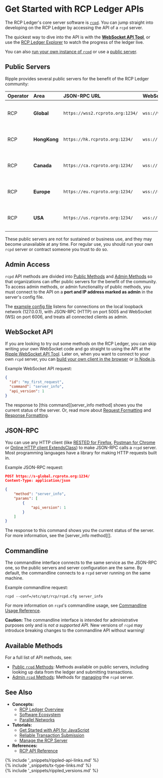 # Get Started with RCP Ledger APIs

The RCP Ledger's core server software is [`rcpd`](the-rippled-server.html). You can jump straight into developing on the RCP Ledger by accessing the API of a `rcpd` server.

The quickest way to dive into the API is with the [**WebSocket API Tool**](websocket-api-tool.html), or use the [RCP Ledger Explorer](https://explorer.rcproto.org/) to watch the progress of the ledger live.

You can also [run your own instance of `rcpd`](install-rippled.html) or use a [public server](#public-servers).

## Public Servers

Ripple provides several public servers for the benefit of the RCP Ledger community:

| Operator | Area | JSON-RPC URL | WebSocket URL | Notes                |
|:---------|:------------|:-------------|:--------------|:---------------------|
| RCP   | **Global** | `https://wss2.rcproto.org:1234/` | `wss://wss2.rcproto.org/` | General purpose server cluster |
| RCP   | **HongKong** | `https://hk.rcproto.org:1234/` | `wss://hk.rcproto.org/` | General purpose server cluster |
| RCP   | **Canada** | `https://ca.rcproto.org:1234/` | `wss://ca.rcproto.org/` | General purpose server cluster |
| RCP   | **Europe** | `https://eu.rcproto.org:1234/` | `wss://eu.rcproto.org/` | General purpose server cluster |
| RCP   | **USA** | `https://us.rcproto.org:1234/` | `wss://us.rcproto.org/` | General purpose server cluster |

[Network]: parallel-networks.html

These public servers are not for sustained or business use, and they may become unavailable at any time. For regular use, you should run your own `rcpd` server or contract someone you trust to do so.


## Admin Access

`rcpd` API methods are divided into [Public Methods](public-rippled-methods.html) and [Admin Methods](admin-rippled-methods.html) so that organizations can offer public servers for the benefit of the community. To access admin methods, or admin functionality of public methods, you must connect to the API on a **port and IP address marked as admin** in the server's config file.

The [example config file](https://github.com/ripple/rippled/blob/f00f263852c472938bf8e993e26c7f96f435935c/cfg/rippled-example.cfg#L1154-L1179) listens for connections on the local loopback network (127.0.0.1), with JSON-RPC (HTTP) on port 5005 and WebSocket (WS) on port 6006, and treats all connected clients as admin.


## WebSocket API

If you are looking to try out some methods on the RCP Ledger, you can skip writing your own WebSocket code and go straight to using the API at the [Ripple WebSocket API Tool](websocket-api-tool.html). Later on, when you want to connect to your own `rcpd` server, you can [build your own client in the browser](monitor-incoming-payments-with-websocket.html) or [in Node.js](https://www.npmjs.com/package/ws).

Example WebSocket API request:

```json
{
  "id": "my_first_request",
  "command": "server_info",
  "api_version": 1
}
```

The response to [this command][server_info method] shows you the current status of the server. Or, read more about [Request Formatting](request-formatting.html) and [Response Formatting](response-formatting.html).

## JSON-RPC

You can use any HTTP client (like [RESTED for Firefox](https://addons.mozilla.org/en-US/firefox/addon/rested/), [Postman for Chrome](https://chrome.google.com/webstore/detail/postman/fhbjgbiflinjbdggehcddcbncdddomop?hl=en) or [Online HTTP client ExtendsClass](https://extendsclass.com/rest-client-online.html)) to make JSON-RPC calls a `rcpd` server. Most programming languages have a library for making HTTP requests built in.

Example JSON-RPC request:

```json
POST https://s-global.rcproto.org:1234/
Content-Type: application/json

{
    "method": "server_info",
    "params": [
        {
            "api_version": 1
        }
    ]
}
```

The response to this command shows you the current status of the server. For more information, see the [server_info method][].

## Commandline

The commandline interface connects to the same service as the JSON-RPC one, so the public servers and server configuration are the same. By default, the commandline connects to a `rcpd` server running on the same machine.

Example commandline request:

```
rcpd --conf=/etc/opt/rcp/rcpd.cfg server_info
```

For more information on `rcpd`'s commandline usage, see [Commandline Usage Reference](https://dev.rcproto.org/commandline-usage.html).

**Caution:** The commandline interface is intended for administrative purposes only and is _not a supported API_.  New versions of `rcpd` may introduce breaking changes to the commandline API without warning!

## Available Methods

For a full list of API methods, see:

- [Public `rcpd` Methods](public-rippled-methods.html): Methods available on public servers, including looking up data from the ledger and submitting transactions.
- [Admin `rcpd` Methods](admin-rippled-methods.html): Methods for [managing](manage-the-rippled-server.html) the `rcpd` server.


## See Also

- **Concepts:**
    - [RCP Ledger Overview](xrp-ledger-overview.html)
    - [Software Ecosystem](software-ecosystem.html)
    - [Parallel Networks](parallel-networks.html)
- **Tutorials:**
    - [Get Started with API for JavaScript](get-started-with-rippleapi-for-javascript.html)
    - [Reliable Transaction Submission](reliable-transaction-submission.html)
    - [Manage the RCP Server](manage-the-rippled-server.html)
- **References:**
    - [RCP API Reference](rippled-api.html)

<!--{# common link defs #}-->
{% include '_snippets/rippled-api-links.md' %}			
{% include '_snippets/tx-type-links.md' %}			
{% include '_snippets/rippled_versions.md' %}
